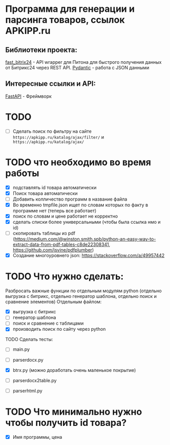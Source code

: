 # Программа для генерации и парсинга товаров, ссылок APKIPP.ru

## Библиотеки проекта:

[fast_bitrix24](https://github.com/leshchenko1979/fast_bitrix24 "fast_bitrix24") - API wrapper для Питона для быстрого получения данных от Битрикс24 через REST API.
[Pydantic](https://pydantic-docs.helpmanual.io/ "Pydantic") - работа с JSON данными

## Интересные ссылки и API:

[FastAPI](https://fastapi.tiangolo.com/ "FastAPI") - Фреймворк

# TODO
- [ ] Сделать поиск по фильтру на сайте 
      `https://apkipp.ru/katalog/ajax/filter/` и  `https://apkipp.ru/katalog/ajax/`


# TODO что необходимо во время работы
- [x] подставлять id товара автоматически
- [x] Поиск товара автоматически
- [ ] Добавить колличество программ в название файла
- [x] Во временно tmpfile.json ищет по словам которых по факту в программе нет (теперь все работает)
- [x] поиск по словам и цене работает не корректно
- [x] сделать списки более универсальными (чтобы была ссылка нмо и id)
- [ ] скопировать таблицы из pdf (https://medium.com/@winston.smith.spb/python-an-easy-way-to-extract-data-from-pdf-tables-c8de22308341, https://github.com/jsvine/pdfplumber)
- [x] Создание многоуровнего json: https://stackoverflow.com/a/49957442

# TODO Что нужно сделать:
Разбросать важные функции по отдельным модулям python (отдельно выгрузка с битрикс, отдельно генератор шаблона, отдельно поиск и сравнение элементов)
Отдельным файлом:

- [x] выгрузка с битрикс
- [ ] генератор шаблона
- [ ] поиск и сравнение c таблицами
- [x] производить поиск по сайту через python

TODO Сделать тесты:
- [ ] main.py
- [ ] parserdocx.py
- [x] btrx.py (можно доработать очень маленькое покрытие)
- [ ] parserdocx2table.py
- [ ] parserhtml.py


# TODO Что минимально нужно чтобы получить id товара?
- [x] Имя программы, цена